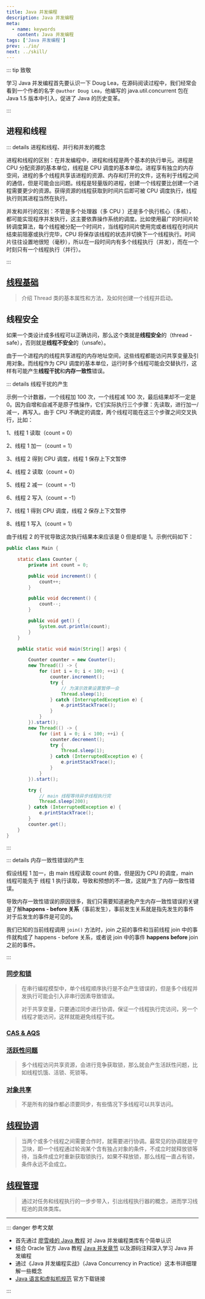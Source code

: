 ```yaml
---
title: Java 并发编程
description: Java 并发编程
meta:
  - name: keywords
    content: Java 并发编程
tags: ['Java 并发编程']
prev: ../io/
next: ../skill/
---
```


::: tip 致敬

学习 Java 并发编程首先要认识一下 Doug Lea，在源码阅读过程中，我们经常会看到一个作者的名字 `@author Doug Lea`，他编写的 java.util.concurrent 包在 Java 1.5 版本中引入，促进了 Java 的历史变革。

:::

## 进程和线程

::: details 进程和线程、并行和并发的概念

进程和线程的区别：在并发编程中，进程和线程是两个基本的执行单元。进程是 CPU 分配资源的基本单位，线程是 CPU 调度的基本单位。进程享有独立的内存空间，进程的多个线程共享该进程的资源、内存和打开的文件，这有利于线程之间的通信，但是可能会出问题。线程是轻量版的进程，创建一个线程要比创建一个进程需要更少的资源。获得资源的线程获取到时间片后即可被 CPU 调度执行，线程执行则其进程当然在执行。

并发和并行的区别：不管是多个处理器（多 CPU ）还是多个执行核心（多核），都可能实现程序并发执行，这主要依靠操作系统的调度。比如使用最广的时间片轮转调度算法，每个线程被分配一个时间片，当线程时间片使用完或者线程在时间片结束前阻塞或执行完毕，CPU 将保存该线程的状态并切换下一个线程执行。时间片往往设置地很短（毫秒），所以在一段时间内有多个线程执行（并发），而在一个时刻只有一个线程执行（并行）。

:::

## [线程基础](./thread)

> 介绍 Thread 类的基本属性和方法，及如何创建一个线程并启动。

## 线程安全

如果一个类设计成多线程可以正确访问，那么这个类就是**线程安全**的（thread - safe），否则就是**线程不安全**的（unsafe）。

由于一个进程内的线程共享进程的内存地址空间，这些线程都能访问共享变量及引用对象。而线程作为 CPU 调度的基本单位，运行时多个线程可能会交替执行，这样有可能产生**线程干扰**和**内存一致性**错误。

::: details 线程干扰的产生

示例一个计数器，一个线程加 100 次，一个线程减 100 次，最后结果却不一定是0。因为自增和自减不是原子性操作，它们实际执行三个步骤：先读取，进行加一/减一，再写入。由于 CPU 不确定的调度，两个线程可能在这三个步骤之间交叉执行，比如：

1、线程 1 读取（count = 0）

2、线程 1 加一（count = 1）

3、线程 2 得到 CPU 调度，线程 1 保存上下文暂停

4、线程 2 读取（count = 0）

5、线程 2 减一（count = -1）

6、线程 2 写入（count = -1）

7、线程 1 得到 CPU 调度，线程 2 保存上下文暂停

8、线程 1 写入（count = 1）

由于线程 2 的干扰导致这次执行结果本来应该是 0 但是却是 1。示例代码如下：

```java
public class Main {

    static class Counter {
        private int count = 0;

        public void increment() {
            count++;
        }

        public void decrement() {
            count--;
        }

        public void get() {
            System.out.println(count);
        }
    }

    public static void main(String[] args) {

        Counter counter = new Counter();
        new Thread(() -> {
            for (int i = 0; i < 100; ++i) {
                counter.increment();
                try {
                    // 为演示效果设置暂停一会
                    Thread.sleep(1);
                } catch (InterruptedException e) {
                    e.printStackTrace();
                }
            }
        }).start();
        new Thread(() -> {
            for (int i = 0; i < 100; ++i) {
                counter.decrement();
                try {
                    Thread.sleep(1);
                } catch (InterruptedException e) {
                    e.printStackTrace();
                }
            }
        }).start();

        try {
            // main 线程等待异步线程执行完
            Thread.sleep(200);
        } catch (InterruptedException e) {
            e.printStackTrace();
        }
        counter.get();
    }
}
```

:::

::: details 内存一致性错误的产生

假设线程 1 加一，由 main 线程读取 count 的值，但是因为 CPU 的调度，main 线程可能先于 线程 1 执行读取，导致和预想的不一致，这就产生了内存一致性错误。

导致内存一致性错误的原因很多，我们只需要知道避免产生内存一致性错误的关键是了解**happens - before 关系**（事前发生），事前发生关系就是指先发生的事件对于后发生的事件是可见的。

我们已知的当前线程调用 `join()` 方法时，join 之前的事件和当前线程 join 中的事件就构成了 happens - before 关系，或者说 join 中的事件 **happens before** join 之前的事件。  

:::

### [同步和锁](./lock)

> 在串行编程模型中，单个线程顺序执行是不会产生错误的，但是多个线程并发执行可能会引入非串行因素导致错误。
>
> 对于共享变量，只要通过同步进行协调，保证一个线程执行完访问，另一个线程才能访问，这样就能避免线程干扰。

### [CAS & AQS](./CAS-AQS)

> 

### [活跃性问题](./liveness)

> 多个线程访问共享资源，会进行竞争获取锁，那么就会产生活跃性问题，比如线程饥饿、活锁、死锁等。

### [对象共享](./sharing)

> 不是所有的操作都必须要同步，有些情况下多线程可以共享访问。

## [线程协调](./thread-coordinate)

> 当两个或多个线程之间需要合作时，就需要进行协调。最常见的协调就是守卫块，即一个线程通过轮询某个含有独占对象的条件，不成立时就释放锁等待，当条件成立时重新获取锁执行。如果不释放锁，那么线程一直占有锁，条件永远不会成立。

## [线程管理](./thread-manage)

> 通过对任务和线程执行的一步步带入，引出线程执行器的概念，进而学习线程池的具体类库。

---

::: danger 参考文献

- 首先通过 [廖雪峰的 Java 教程](https://www.liaoxuefeng.com/wiki/1252599548343744/1255943750561472) 对 Java 并发编程类库有个简单认识
- 结合 Oracle 官方 Java 教程 [Java 并发章节](https://docs.oracle.com/javase/tutorial/essential/concurrency/index.html) 以及源码注释深入学习 Java 并发编程
- 通过《Java 并发编程实战》（Java Concurrency in Practice）这本书详细理解一些概念
- [Java 语言和虚拟机规范](https://docs.oracle.com/javase/specs/index.html) 官方下载链接

:::